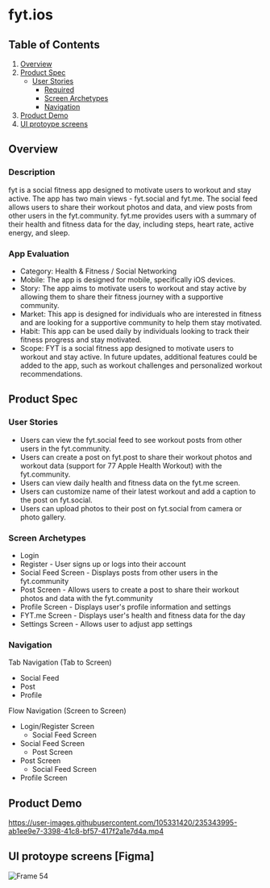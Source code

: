 # fyt.ios

## Table of Contents
1.  [Overview](https://github.com/iamjasonlobo/fyt.ios/blob/main/README.md#Overview)
2.  [Product Spec](https://github.com/iamjasonlobo/fyt.ios/blob/main/README.md#Product-Spec)
    -   [User Stories](https://github.com/iamjasonlobo/fyt.ios/blob/main/README.md#User-Stories)
        -   [Required](https://github.com/iamjasonlobo/fyt.ios/blob/main/README.md#Required)
        -   [Screen Archetypes](https://github.com/iamjasonlobo/fyt.ios/blob/main/README.md#Screen-Archetypes)
        -   [Navigation](https://github.com/iamjasonlobo/fyt.ios/blob/main/README.md#Navigation)
3.  [Product Demo](https://github.com/iamjasonlobo/fyt.ios/blob/main/README.md#Product-Demo)
4.  [UI protoype screens](https://github.com/iamjasonlobo/fyt.ios/blob/main/README.md#UI-protoype-screens)

## Overview

### Description

fyt is a social fitness app designed to motivate users to workout and stay active. The app has two main views - fyt.social and fyt.me. The social feed allows users to share their workout photos and data, and view posts from other users in the fyt.community. fyt.me provides users with a summary of their health and fitness data for the day, including steps, heart rate, active energy, and sleep.

### App Evaluation

-   Category: Health & Fitness / Social Networking
-   Mobile: The app is designed for mobile, specifically iOS devices.
-   Story: The app aims to motivate users to workout and stay active by allowing them to share their fitness journey with a supportive community.
-   Market: This app is designed for individuals who are interested in fitness and are looking for a supportive community to help them stay motivated.
-   Habit: This app can be used daily by individuals looking to track their fitness progress and stay motivated.
-   Scope: FYT is a social fitness app designed to motivate users to workout and stay active. In future updates, additional features could be added to the app, such as workout challenges and personalized workout recommendations.

## Product Spec

### User Stories

-   Users can view the fyt.social feed to see workout posts from other users in the fyt.community.
-   Users can create a post on fyt.post to share their workout photos and workout data (support for 77 Apple Health Workout) with the fyt.community.
-   Users can view daily health and fitness data on the fyt.me screen.
-   Users can customize name of their latest workout and add a caption to the post on fyt.social.
-   Users can upload photos to their post on fyt.social from camera or photo gallery.

### Screen Archetypes

-   Login
-   Register - User signs up or logs into their account
-   Social Feed Screen - Displays posts from other users in the fyt.community
-   Post Screen - Allows users to create a post to share their workout photos and data with the fyt.community
-   Profile Screen - Displays user's profile information and settings
-   FYT.me Screen - Displays user's health and fitness data for the day
-   Settings Screen - Allows user to adjust app settings

### Navigation

Tab Navigation (Tab to Screen)

-   Social Feed
-   Post
-   Profile

Flow Navigation (Screen to Screen)

-   Login/Register Screen
    -   Social Feed Screen
-   Social Feed Screen
    -   Post Screen
-   Post Screen
    -   Social Feed Screen
-   Profile Screen

## Product Demo

https://user-images.githubusercontent.com/105331420/235343995-ab1ee9e7-3398-41c8-bf57-417f2a1e7d4a.mp4



## UI protoype screens [Figma]

![Frame 54](https://user-images.githubusercontent.com/105331420/235343726-b086a321-aa65-4c7e-8eec-3d5323f58d26.png)
